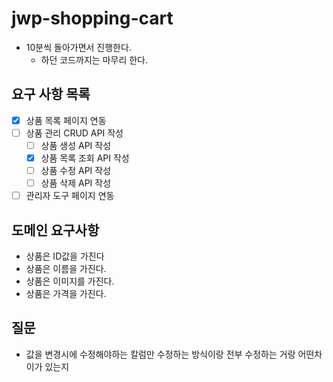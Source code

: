 # jwp-shopping-cart

- 10분씩 돌아가면서 진행한다.
    - 하던 코드까지는 마무리 한다.

## 요구 사항 목록
- [x] 상품 목록 페이지 연동
- [ ] 상품 관리 CRUD API 작성
  - [ ] 상품 생성 API 작성
  - [x] 상품 목록 조회 API 작성
  - [ ] 상품 수정 API 작성
  - [ ] 상품 삭제 API 작성
- [ ] 관리자 도구 페이지 연동

## 도메인 요구사항
- 상품은 ID값을 가진다
- 상품은 이름을 가진다.
- 상품은 이미지를 가진다.
- 상품은 가격을 가진다.

## 질문
- 값을 변경시에 수정해야하는 칼럼만 수정하는 방식이랑 전부 수정하는 거랑 어떤차이가 있는지
